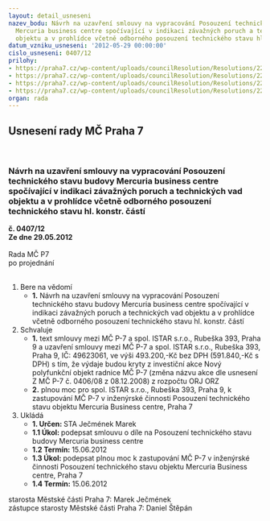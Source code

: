 ```yaml
---
layout: detail_usneseni
nazev_bodu: Návrh na uzavření smlouvy na vypracování Posouzení technického stavu budovy
  Mercuria business centre spočívající v indikaci závažných poruch a technických vad
  objektu a v prohlídce včetně odborného posouzení technického stavu hl. konstr. částí
datum_vzniku_usneseni: '2012-05-29 00:00:00'
cislo_usneseni: 0407/12
prilohy:
- https://praha7.cz/wp-content/uploads/councilResolution/Resolutions/22783/30-12-dopsi_baraminvest.pdf
- https://praha7.cz/wp-content/uploads/councilResolution/Resolutions/22783/30-12-nabidka_istar.doc
- https://praha7.cz/wp-content/uploads/councilResolution/Resolutions/22783/30-12-smlouva_merkuria_tech_def.doc
- https://praha7.cz/wp-content/uploads/councilResolution/Resolutions/22783/30-12-plna_moc_merkuria_def.doc
organ: rada
---
```

<div id="ucUsn_pList" class="usn">
	<span><h2>Usnesení rady MČ Praha 7 </h2>
<br></span><div class="standBody">
<span><h3>Návrh na uzavření smlouvy na vypracování Posouzení technického stavu budovy Mercuria business centre spočívající v indikaci závažných poruch a technických vad objektu a v prohlídce včetně odborného posouzení technického stavu hl. konstr. částí</h3></span><div class="center">
		<strong>č. 0407/12</strong><br>
	</div>
<div class="center">
		<strong>Ze dne 29.05.2012</strong><br><br>
	</div>Rada MČ P7<br> po projednání<br><br><ol>
<li>Bere na vědomí<ul><li>
<strong>1.</strong> Návrh na uzavření smlouvy na vypracování Posouzení technického stavu budovy Mercuria business centre spočívající v indikaci závažných poruch a technických vad objektu a v prohlídce včetně odborného posouzení technického stavu hl. konstr. částí</li></ul>
</li>
<li>Schvaluje<ul>
<li>
<strong>1.</strong> text smlouvy mezi MČ P-7 a spol. ISTAR s.r.o., Rubeška 393, Praha 9 a uzavření smlouvy mezi MČ P-7 a spol. ISTAR s.r.o., Rubeška 393, Praha 9, IČ: 49623061, ve výši 493.200,-Kč bez DPH (591.840,-Kč s DPH) s tím, že výdaje budou kryty z investiční akce Nový polyfunkční objekt radnice MČ P-7 (změna názvu akce dle usnesení Z MČ P-7 č. 0406/08 z 08.12.2008) z rozpočtu ORJ ORZ</li>
<li>
<strong>2.</strong> plnou moc pro spol. ISTAR s.r.o., Rubeška 393, Praha 9, k zastupování MČ P-7 v inženýrské činnosti Posouzení technického stavu objektu Mercuria Business centre, Praha 7         </li>
</ul>
</li>
<li>Ukládá<ul>
<li>
<strong>1. Určen: </strong>STA Ječmének Marek</li>
<li>
<strong>1.1 Úkol: </strong>podepsat smlouvu o díle na Posouzení technického stavu budovy Mercuria business centre</li>
<li>
<strong>1.2 Termín: </strong>15.06.2012</li>
<li>
<strong>1.3 Úkol: </strong>podepsat plnou moc k zastupování MČ P-7 v inženýrské činnosti Posouzení technického stavu objektu Mercuria Business centre, Praha 7  </li>
<li>
<strong>1.4 Termín: </strong>15.06.2012</li>
</ul>
</li>
</ol>starosta Městské části Praha 7: Marek Ječmének<br>zástupce starosty Městské části Praha 7: Daniel Štěpán 
</div>
</div>
